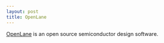 ```yaml
---
layout: post
title: OpenLane
---
```


[OpenLane](https://github.com/The-OpenROAD-Project/OpenLane) is an open source semiconductor design software.

